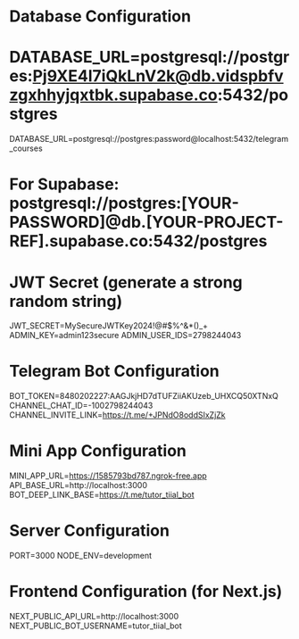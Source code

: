 # Database Configuration
# DATABASE_URL=postgresql://postgres:Pj9XE4l7iQkLnV2k@db.vidspbfvzgxhhyjqxtbk.supabase.co:5432/postgres
DATABASE_URL=postgresql://postgres:password@localhost:5432/telegram_courses
# For Supabase: postgresql://postgres:[YOUR-PASSWORD]@db.[YOUR-PROJECT-REF].supabase.co:5432/postgres

# JWT Secret (generate a strong random string)
JWT_SECRET=MySecureJWTKey2024!@#$%^&*()_+
ADMIN_KEY=admin123secure
ADMIN_USER_IDS=2798244043

# Telegram Bot Configuration
BOT_TOKEN=8480202227:AAGJkjHD7dTUFZiiAKUzeb_UHXCQ50XTNxQ
CHANNEL_CHAT_ID=-1002798244043
CHANNEL_INVITE_LINK=https://t.me/+JPNdO8oddSIxZjZk

# Mini App Configuration
MINI_APP_URL=https://1585793bd787.ngrok-free.app
API_BASE_URL=http://localhost:3000
BOT_DEEP_LINK_BASE=https://t.me/tutor_tiial_bot

# Server Configuration
PORT=3000
NODE_ENV=development

# Frontend Configuration (for Next.js)
NEXT_PUBLIC_API_URL=http://localhost:3000
NEXT_PUBLIC_BOT_USERNAME=tutor_tiial_bot
